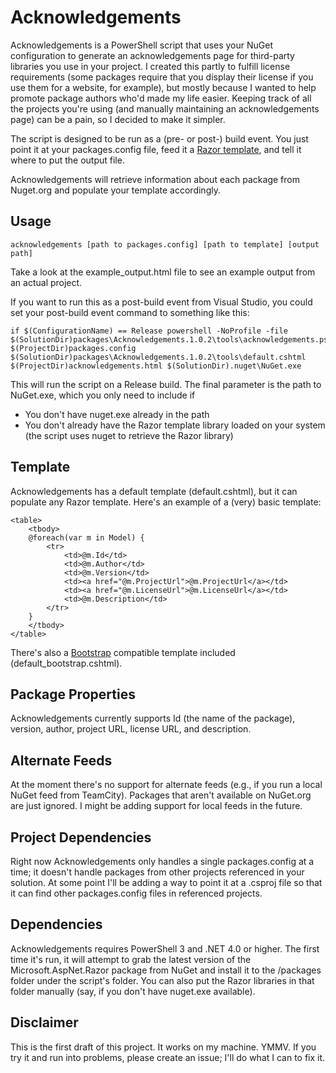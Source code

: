 # Acknowledgements

Acknowledgements is a PowerShell script that uses your NuGet configuration to generate an acknowledgements page for third-party libraries you use in your project. I created this partly to fulfill license requirements (some packages require that you display their license if you use them for a website, for example), but mostly because I wanted to help promote package authors who'd made my life easier. Keeping track of all the projects you're using (and manually maintaining an acknowledgements page) can be a pain, so I decided to make it simpler.

The script is designed to be run as a (pre- or post-) build event. You just point it at your packages.config file, feed it a [Razor template](http://en.wikipedia.org/wiki/Microsoft_ASP.NET_Razor_view_engine), and tell it where to put the output file. 

Acknowledgements will retrieve information about each package from Nuget.org and populate your template accordingly. 

## Usage

    acknowledgements [path to packages.config] [path to template] [output path]

Take a look at the example_output.html file to see an example output from an actual project.

If you want to run this as a post-build event from Visual Studio, you could set your post-build event command to something like this: 

    if $(ConfigurationName) == Release powershell -NoProfile -file $(SolutionDir)packages\Acknowledgements.1.0.2\tools\acknowledgements.ps1 $(ProjectDir)packages.config $(SolutionDir)packages\Acknowledgements.1.0.2\tools\default.cshtml $(ProjectDir)acknowledgements.html $(SolutionDir).nuget\NuGet.exe

This will run the script on a Release build. The final parameter is the path to NuGet.exe, which you only need to include if 

- You don't have nuget.exe already in the path
- You don't already have the Razor template library loaded on your system (the script uses nuget to retrieve the Razor library)
    
## Template
	
Acknowledgements has a default template (default.cshtml), but it can populate any Razor template. Here's an example of a (very) basic template:
	
    <table>
    	<tbody>
    	@foreach(var m in Model) {
    		<tr>
    			<td>@m.Id</td>
    			<td>@m.Author</td>
    			<td>@m.Version</td>
    			<td><a href="@m.ProjectUrl">@m.ProjectUrl</a></td>
    			<td><a href="@m.LicenseUrl">@m.LicenseUrl</a></td>
    			<td>@m.Description</td>
    		</tr>
    	}
    	</tbody>
    </table>

There's also a [Bootstrap](http://getbootstrap.com/) compatible template included (default_bootstrap.cshtml).

## Package Properties

Acknowledgements currently supports Id (the name of the package), version, author, project URL, license URL, and description. 

## Alternate Feeds

At the moment there's no support for alternate feeds (e.g., if you run a local NuGet feed from TeamCity). Packages that aren't available on NuGet.org are just ignored. I might be adding support for local feeds in the future.

## Project Dependencies

Right now Acknowledgements only handles a single packages.config at a time; it doesn't handle packages from other projects referenced in your solution. At some point I'll be adding a way to point it at a .csproj file so that it can find other packages.config files in referenced projects. 

## Dependencies

Acknowledgements requires PowerShell 3 and .NET 4.0 or higher. The first time it's run, it will attempt to grab the latest version of the Microsoft.AspNet.Razor package from NuGet and install it to the /packages folder under the script's folder. You can also put the Razor libraries in that folder manually (say, if you don't have nuget.exe available).

## Disclaimer

This is the first draft of this project. It works on my machine. YMMV. If you try it and run into problems, please create an issue; I'll do what I can to fix it. 

